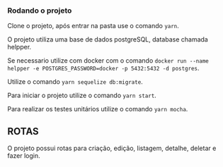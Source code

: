 ### Rodando o projeto
Clone o projeto, após entrar na pasta use o comando  `yarn`.

O projeto utiliza uma base de dados postgreSQL, database chamada helpper.

Se necessario utilize com docker com o comando `docker run --name helpper -e POSTGRES_PASSWORD=docker -p 5432:5432 -d postgres`.

Utilize o comando `yarn sequelize db:migrate`.

Para iniciar o projeto utilize o comando `yarn start`.

Para realizar os testes unitários utilize o comando `yarn mocha`.


## ROTAS
O projeto possui rotas para criação, edição, listagem, detalhe, deletar e fazer login.

